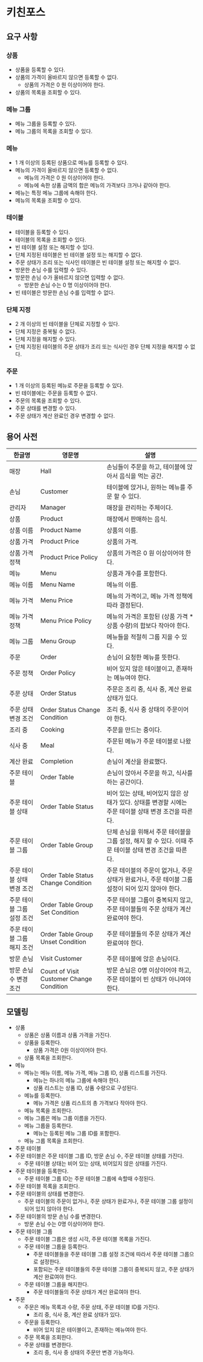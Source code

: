 # 키친포스

## 요구 사항

### 상품

* 상품을 등록할 수 있다.
* 상품의 가격이 올바르지 않으면 등록할 수 없다.
    * 상품의 가격은 0 원 이상이어야 한다.
* 상품의 목록을 조회할 수 있다.

### 메뉴 그룹

* 메뉴 그룹을 등록할 수 있다.
* 메뉴 그룹의 목록을 조회할 수 있다.

### 메뉴

* 1 개 이상의 등록된 상품으로 메뉴를 등록할 수 있다.
* 메뉴의 가격이 올바르지 않으면 등록할 수 없다.
    * 메뉴의 가격은 0 원 이상이어야 한다.
    * 메뉴에 속한 상품 금액의 합은 메뉴의 가격보다 크거나 같아야 한다.
* 메뉴는 특정 메뉴 그룹에 속해야 한다.
* 메뉴의 목록을 조회할 수 있다.

### 테이블

* 테이블을 등록할 수 있다.
* 테이블의 목록을 조회할 수 있다.
* 빈 테이블 설정 또는 해지할 수 있다.
* 단체 지정된 테이블은 빈 테이블 설정 또는 해지할 수 없다.
* 주문 상태가 조리 또는 식사인 테이블은 빈 테이블 설정 또는 해지할 수 없다.
* 방문한 손님 수를 입력할 수 있다.
* 방문한 손님 수가 올바르지 않으면 입력할 수 없다.
    * 방문한 손님 수는 0 명 이상이어야 한다.
* 빈 테이블은 방문한 손님 수를 입력할 수 없다.

### 단체 지정

* 2 개 이상의 빈 테이블을 단체로 지정할 수 있다.
* 단체 지정은 중복될 수 없다.
* 단체 지정을 해지할 수 있다.
* 단체 지정된 테이블의 주문 상태가 조리 또는 식사인 경우 단체 지정을 해지할 수 없다.

### 주문

* 1 개 이상의 등록된 메뉴로 주문을 등록할 수 있다.
* 빈 테이블에는 주문을 등록할 수 없다.
* 주문의 목록을 조회할 수 있다.
* 주문 상태를 변경할 수 있다.
* 주문 상태가 계산 완료인 경우 변경할 수 없다.

## 용어 사전

| 한글명 | 영문명 | 설명  |
| --- | --- | --- |
| 매장 | Hall | 손님들이 주문을 하고, 테이블에 앉아서 음식을 먹는 공간. |
| 손님 | Customer | 테이블에 앉거나, 원하는 메뉴를 주문 할 수 있다. |
| 관리자 | Manager | 매장을 관리하는 주체이다. |
| 상품 | Product | 매장에서 판매하는 음식. |
| 상품 이름 | Product Name | 상품의 이름. |
| 상품 가격 | Product Price | 상품의 가격. |
| 상품 가격 정책 | Product Price Policy | 상품의 가격은 0 원 이상이어야 한다. |
| 메뉴 | Menu | 상품과 개수를 포함한다. |
| 메뉴 이름 | Menu Name | 메뉴의 이름. |
| 메뉴 가격 | Menu Price | 메뉴의 가격이고, 메뉴 가격 정책에 따라 결정된다. |
| 메뉴 가격 정책 | Menu Price Policy | 메뉴의 가격은 포함된 (상품 가격 * 상품 수량)의 합보다 작아야 한다. |
| 메뉴 그룹 | Menu Group | 메뉴들을 적절히 그룹 지을 수 있다. |
| 주문 | Order | 손님이 요청한 메뉴를 뜻한다. |
| 주문 정책 | Order Policy | 비어 있지 않은 테이블이고, 존재하는 메뉴여야 한다. |
| 주문 상태 | Order Status | 주문은 조리 중, 식사 중, 계산 완료 상태가 있다. |
| 주문 상태 변경 조건 | Order Status Change Condition | 조리 중, 식사 중 상태의 주문이어야 한다. |
| 조리 중 | Cooking | 주문을 만드는 중이다. |
| 식사 중 | Meal | 주문된 메뉴가 주문 테이블로 나왔다. |
| 계산 완료 | Completion | 손님이 계산을 완료했다. |
| 주문 테이블 | Order Table | 손님이 앉아서 주문을 하고, 식사를 하는 공간이다. |
| 주문 테이블 상태 | Order Table Status | 비어 있는 상태, 비어있지 않은 상태가 있다. 상태를 변경할 시에는 주문 테이블 상태 변경 조건을 따른다. |
| 주문 테이블 그룹 | Order Table Group | 단체 손님을 위해서 주문 테이블을 그룹 설정, 해지 할 수 있다. 이때 주문 테이블 상태 변경 조건을 따른다. |
| 주문 테이블 상태 변경 조건 | Order Table Status Change Condition | 주문 테이블의 주문이 없거나, 주문 상태가 완료거나, 주문 테이블 그룹 설정이 되어 있지 않아야 한다. |
| 주문 테이블 그룹 설정 조건 | Order Table Group Set Condition | 주문 테이블 그룹이 중복되지 않고, 주문 테이블들의 주문 상태가 계산 완료여야 한다. |
| 주문 테이블 그룹 해지 조건 | Order Table Group Unset Condition | 주문 테이블들의 주문 상태가 계산 완료여야 한다. |
| 방문 손님 | Visit Customer | 주문 테이블에 앉은 손님이다. |
| 방문 손님 수 변경 조건 | Count of Visit Customer Change Condition | 방문 손님은 0명 이상이어야 하고, 주문 테이블이 빈 상태가 아니여야 한다. |

## 모델링

- 상품
  - 상품은 상품 이름과 상품 가격을 가진다.
  - 상품을 등록한다.
    - 상품 가격은 0원 이상이어야 한다.
  - 상품 목록을 조회한다.
- 메뉴
  - 메뉴는 메뉴 이름, 메뉴 가격, 메뉴 그룹 ID, 상품 리스트를 가진다.
    - 메뉴는 하나의 메뉴 그룹에 속해야 한다.
    - 상품 리스트는 상품 ID, 상품 수량으로 구성된다.
  - 메뉴를 등록한다.
    - 메뉴 가격은 상품 리스트의 총 가격보다 작아야 한다.
  - 메뉴 목록을 조회한다.
  - 메뉴 그룹은 메뉴 그룹 이름을 가진다.
  - 메뉴 그룹을 등록한다.
    - 메뉴는 등록된 메뉴 그룹 ID를 포함한다.
  - 메뉴 그룹 목록을 조회한다.
- 주문 테이블
 - 주문 테이블은 주문 테이블 그룹 ID, 방문 손님 수, 주문 테이블 상태를 가진다.
   - 주문 테이블 상태는 비어 있는 상태, 비어있지 않은 상태를 가진다.
 - 주문 테이블을 등록한다.
   - 주문 테이블 그룹 ID는 주문 테이블 그룹에 속할때 수정된다.
 - 주문 테이블 목록을 조회한다.
 - 주문 테이블의 상태를 변경한다.
   - 주문 테이블의 주문이 없거나, 주문 상태가 완료거나, 주문 테이블 그룹 설정이 되어 있지 않아야 한다.
 - 주문 테이블의 방문 손님 수를 변경한다.
   - 방문 손님 수는 0명 이상이어야 한다.
- 주문 테이블 그룹
  - 주문 테이블 그룹은 생성 시각, 주문 테이블 목록을 가진다.
  - 주문 테이블 그룹을 등록한다.
    - 주문 테이블들을 주문 테이블 그룹 설정 조건에 따라서 주문 테이블 그룹으로 설정한다.
    - 포함되는 주문 테이블들의 주문 테이블 그룹이 중복되지 않고, 주문 상태가 계산 완료여야 한다.
  - 주문 테이블 그룹을 해지한다.
    - 주문 테이블들의 주문 상태가 계산 완료여야 한다.
- 주문
  - 주문은 메뉴 목록과 수량, 주문 상태, 주문 테이블 ID를 가진다.
    - 조리 중, 식사 중, 계산 완료 상태가 있다.
  - 주문을 등록한다.
    - 비어 있지 않은 테이블이고, 존재하는 메뉴여야 한다.
  - 주문 목록을 조회한다.
  - 주문 상태를 변경한다.
    - 조리 중, 식사 중 상태의 주문만 변경 가능하다.
